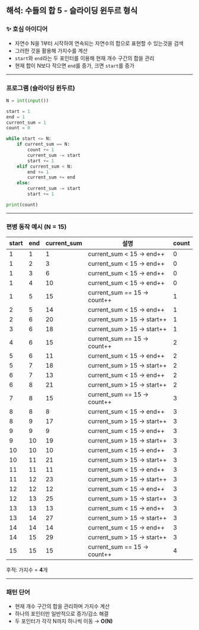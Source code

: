 ## 해석: 수들의 합 5 - 슬라이딩 윈두르 형식

### ✨ 호심 아이디어

* 자연수 N을 1부터 시작하여 연속되는 자연수의 합으로 표현할 수 있는것을 검색
* 그러한 것을 활용해 가지수를 계산
* `start`와 `end`라는 두 포인터를 이용해 현재 개수 구간의 합을 관리
* 현재 합이 N보다 작으면 `end`를 증가, 크면 `start`를 증가

---

### 프로그램 (슬라이딩 윈두르)

```python
N = int(input())

start = 1
end = 1
current_sum = 1
count = 0

while start <= N:
    if current_sum == N:
        count += 1
        current_sum -= start
        start += 1
    elif current_sum < N:
        end += 1
        current_sum += end
    else:
        current_sum -= start
        start += 1

print(count)
```

---

### 편병 동작 예시 (N = 15)

| start | end | current\_sum | 설명                           | count |
| ----- | --- | ------------ | ---------------------------- | ----- |
| 1     | 1   | 1            | current\_sum < 15 → end++    | 0     |
| 1     | 2   | 3            | current\_sum < 15 → end++    | 0     |
| 1     | 3   | 6            | current\_sum < 15 → end++    | 0     |
| 1     | 4   | 10           | current\_sum < 15 → end++    | 0     |
| 1     | 5   | 15           | current\_sum == 15 → count++ | 1     |
| 2     | 5   | 14           | current\_sum < 15 → end++    | 1     |
| 2     | 6   | 20           | current\_sum > 15 → start++  | 1     |
| 3     | 6   | 18           | current\_sum > 15 → start++  | 1     |
| 4     | 6   | 15           | current\_sum == 15 → count++ | 2     |
| 5     | 6   | 11           | current\_sum < 15 → end++    | 2     |
| 5     | 7   | 18           | current\_sum > 15 → start++  | 2     |
| 6     | 7   | 13           | current\_sum < 15 → end++    | 2     |
| 6     | 8   | 21           | current\_sum > 15 → start++  | 2     |
| 7     | 8   | 15           | current\_sum == 15 → count++ | 3     |
| 8     | 8   | 8            | current\_sum < 15 → end++    | 3     |
| 8     | 9   | 17           | current\_sum > 15 → start++  | 3     |
| 9     | 9   | 9            | current\_sum < 15 → end++    | 3     |
| 9     | 10  | 19           | current\_sum > 15 → start++  | 3     |
| 10    | 10  | 10           | current\_sum < 15 → end++    | 3     |
| 10    | 11  | 21           | current\_sum > 15 → start++  | 3     |
| 11    | 11  | 11           | current\_sum < 15 → end++    | 3     |
| 11    | 12  | 23           | current\_sum > 15 → start++  | 3     |
| 12    | 12  | 12           | current\_sum < 15 → end++    | 3     |
| 12    | 13  | 25           | current\_sum > 15 → start++  | 3     |
| 13    | 13  | 13           | current\_sum < 15 → end++    | 3     |
| 13    | 14  | 27           | current\_sum > 15 → start++  | 3     |
| 14    | 14  | 14           | current\_sum < 15 → end++    | 3     |
| 14    | 15  | 29           | current\_sum > 15 → start++  | 3     |
| 15    | 15  | 15           | current\_sum == 15 → count++ | 4     |

후적: 가지수 = **4**개

---

### 패턴 단어

* 현재 개수 구간의 합을 관리하며 가지수 계산
* 하나의 포인터만 일반적으로 증가/감소 해결
* 두 포인터가 각각 N까지 하나씩 이동 → **O(N)**
